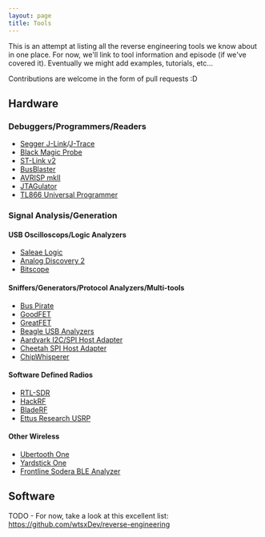 ```yaml
---
layout: page
title: Tools
---
```


This is an attempt at listing all the reverse engineering tools we know about in one place. For now, we'll link to tool information and episode (if we've covered it). Eventually we might add examples, tutorials, etc...

Contributions are welcome in the form of pull requests :D

## Hardware

### Debuggers/Programmers/Readers
* [Segger J-Link](https://www.segger.com/products/debug-probes/j-link/)/[J-Trace](https://www.segger.com/products/debug-probes/j-trace/)
* [Black Magic Probe](https://1bitsquared.com/products/black-magic-probe)
* [ST-Link v2](http://www.st.com/en/development-tools/st-link-v2.html)
* [BusBlaster](http://dangerousprototypes.com/docs/Bus_Blaster)
* [AVRISP mkII](http://www.microchip.com/developmenttools/productdetails.aspx?partno=atavrisp2)
* [JTAGulator](http://www.grandideastudio.com/jtagulator/)
* [TL866 Universal Programmer](http://autoelectric.cn/EN/TL866_main.html)

### Signal Analysis/Generation

#### USB Oscilloscops/Logic Analyzers
* [Saleae Logic](https://www.saleae.com/)
* [Analog Discovery 2](https://analogdiscovery.com/)
* [Bitscope](http://bitscope.com/)

#### Sniffers/Generators/Protocol Analyzers/Multi-tools
* [Bus Pirate](http://dangerousprototypes.com/docs/Bus_Pirate)
* [GoodFET](http://goodfet.sourceforge.net/)
* [GreatFET](https://greatscottgadgets.com/greatfet/)
* [Beagle USB Analyzers](https://www.totalphase.com/protocols/usb/protocol-analyzers/)
* [Aardvark I2C/SPI Host Adapter](https://www.totalphase.com/products/aardvark-i2cspi/)
* [Cheetah SPI Host Adapter](https://www.totalphase.com/products/cheetah-spi/)
* [ChipWhisperer](https://newae.com/tools/chipwhisperer/)

#### Software Defined Radios
* [RTL-SDR](https://www.rtl-sdr.com/about-rtl-sdr/)
* [HackRF](https://greatscottgadgets.com/hackrf/)
* [BladeRF](https://www.nuand.com/)
* [Ettus Research USRP](https://www.ettus.com/)

#### Other Wireless
* [Ubertooth One](https://greatscottgadgets.com/ubertoothone/)
* [Yardstick One](https://greatscottgadgets.com/yardstickone/)
* [Frontline Sodera BLE Analyzer](http://fte.com/)

## Software

TODO - For now, take a look at this excellent list: https://github.com/wtsxDev/reverse-engineering
